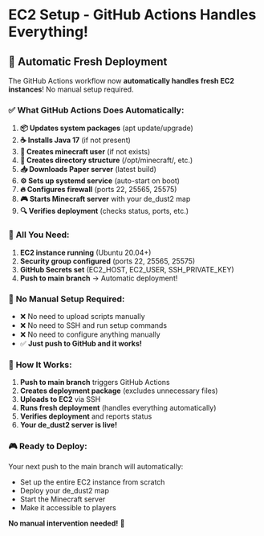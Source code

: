 # EC2 Setup - GitHub Actions Handles Everything!

## 🚀 **Automatic Fresh Deployment**

The GitHub Actions workflow now **automatically handles fresh EC2 instances**! No manual setup required.

### ✅ **What GitHub Actions Does Automatically:**

1. **📦 Updates system packages** (apt update/upgrade)
2. **☕ Installs Java 17** (if not present)
3. **👤 Creates minecraft user** (if not exists)
4. **📁 Creates directory structure** (/opt/minecraft/, etc.)
5. **📥 Downloads Paper server** (latest build)
6. **⚙️ Sets up systemd service** (auto-start on boot)
7. **🔥 Configures firewall** (ports 22, 25565, 25575)
8. **🎮 Starts Minecraft server** with your de_dust2 map
9. **🔍 Verifies deployment** (checks status, ports, etc.)

### 🎯 **All You Need:**

1. **EC2 instance running** (Ubuntu 20.04+)
2. **Security group configured** (ports 22, 25565, 25575)
3. **GitHub Secrets set** (EC2_HOST, EC2_USER, SSH_PRIVATE_KEY)
4. **Push to main branch** → Automatic deployment!

### 🚫 **No Manual Setup Required:**

- ❌ No need to upload scripts manually
- ❌ No need to SSH and run setup commands
- ❌ No need to configure anything manually
- ✅ **Just push to GitHub and it works!**

### 🔄 **How It Works:**

1. **Push to main branch** triggers GitHub Actions
2. **Creates deployment package** (excludes unnecessary files)
3. **Uploads to EC2** via SSH
4. **Runs fresh deployment** (handles everything automatically)
5. **Verifies deployment** and reports status
6. **Your de_dust2 server is live!**

### 🎮 **Ready to Deploy:**

Your next push to the main branch will automatically:
- Set up the entire EC2 instance from scratch
- Deploy your de_dust2 map
- Start the Minecraft server
- Make it accessible to players

**No manual intervention needed!** 🚀
